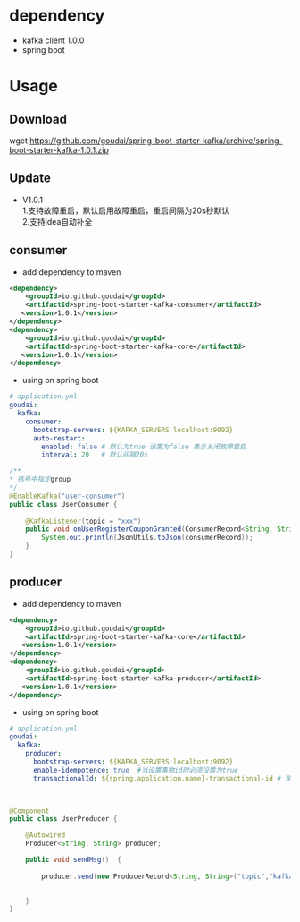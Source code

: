 # dependency
* kafka client 1.0.0
* spring boot

# Usage
## Download 
wget https://github.com/goudai/spring-boot-starter-kafka/archive/spring-boot-starter-kafka-1.0.1.zip

## Update

* V1.0.1 
</br> 1.支持故障重启，默认启用故障重启，重启间隔为20s秒默认
</br> 2.支持idea自动补全
    
## consumer

* add dependency to maven
 
 ```xml
<dependency>
     <groupId>io.github.goudai</groupId>
     <artifactId>spring-boot-starter-kafka-consumer</artifactId>
    <version>1.0.1</version>
 </dependency>
 <dependency>
     <groupId>io.github.goudai</groupId>
     <artifactId>spring-boot-starter-kafka-core</artifactId>
    <version>1.0.1</version>
 </dependency>
 ```
 
 * using on spring boot 
 
```yaml
# application.yml
goudai:
  kafka:
    consumer:
      bootstrap-servers: ${KAFKA_SERVERS:localhost:9092}
      auto-restart:
        enabled: false # 默认为true 设置为false 表示关闭故障重启
        interval: 20   # 默认间隔20s
``` 
```java
/**
* 括号中指定group
*/
@EnableKafka("user-consumer")
public class UserConsumer {
    
    @KafkaListener(topic = "xxx")
    public void onUserRegisterCouponGranted(ConsumerRecord<String, String> consumerRecord) {
        System.out.println(JsonUtils.toJson(consumerRecord));
    }
}

```
 
 
## producer

* add dependency to maven
 
 ```xml
 <dependency>
     <groupId>io.github.goudai</groupId>
     <artifactId>spring-boot-starter-kafka-core</artifactId>
    <version>1.0.1</version>
 </dependency>
 <dependency>
     <groupId>io.github.goudai</groupId>
     <artifactId>spring-boot-starter-kafka-producer</artifactId>
    <version>1.0.1</version>
 </dependency>
 ```
 
 * using on spring boot 
 
```yaml
# application.yml
goudai:
  kafka:
    producer:
      bootstrap-servers: ${KAFKA_SERVERS:localhost:9092}
      enable-idempotence: true  #当设置事物id时必须设置为true
      transactionalId: ${spring.application.name}-transactional-id # 是否开启事物支持
      
``` 
```java

@Component
public class UserProducer {

    @Autowired
    Producer<String, String> producer;

    public void sendMsg()  {
       
        producer.send(new ProducerRecord<String, String>("topic","kafkaContext json"));
     

    }
}

```
